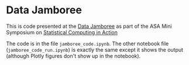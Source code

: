 # Data Jamboree

This is code presented at the [Data Jamboree](https://asa-ssc.github.io/minisymp2023/jamboree/) as part of the ASA Mini Symposium on [Statistical Computing in Action](https://asa-ssc.github.io/minisymp2023/) 

The code is in the file `jamboree_code.ipynb`.  The other notebook file (`jamboree_code_run.ipynb`) is exactly the same except it shows the output (although Plotly figures don't show up in the notebook).
